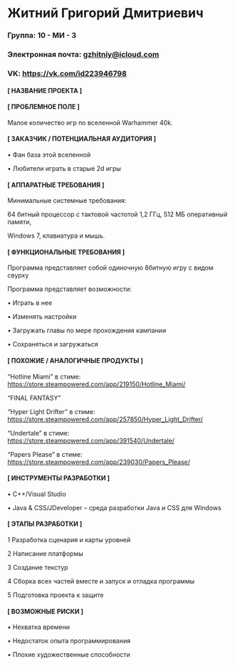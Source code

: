 # Житний Григорий Дмитриевич
### Группа: **10 - МИ - 3**
### Электронная почта: **gzhitniy@icloud.com**
### VK: **https://vk.com/id223946798**
#### **[ НАЗВАНИЕ ПРОЕКТА ]**

#### **[ ПРОБЛЕМНОЕ ПОЛЕ ]**

Малое количество игр по вселенной Warhammer 40k.

#### **[ ЗАКАЗЧИК / ПОТЕНЦИАЛЬНАЯ АУДИТОРИЯ ]**

•	Фан база этой вселенной

•	Любители играть в старые 2d игры

#### **[ АППАРАТНЫЕ ТРЕБОВАНИЯ ]**

Минимальные системные требования:

64 битный процессор с тактовой частотой 1,2 ГГц, 512 МБ оперативный памяти,

Windows 7, клавиатура и мышь.

#### **[ ФУНКЦИОНАЛЬНЫЕ ТРЕБОВАНИЯ ]**

Программа представляет собой одиночную 8битную игру с видом свурху

Программа представляет возможности:

•	Играть в нее

•	Изменять настройки 

•	Загружать главы по мере прохождения кампании 

•	Сохраняться и загружаться 

#### **[ ПОХОЖИЕ / АНАЛОГИЧНЫЕ ПРОДУКТЫ ]**

“Hotline Miami” в стиме: https://store.steampowered.com/app/219150/Hotline_Miami/

“FINAL FANTASY”

“Hyper Light Drifter” в стиме: https://store.steampowered.com/app/257850/Hyper_Light_Drifter/

“Undertale” в стиме: https://store.steampowered.com/app/391540/Undertale/

“Papers Please” в стиме: https://store.steampowered.com/app/239030/Papers_Please/

#### **[ ИНСТРУМЕНТЫ РАЗРАБОТКИ ]**

•	С++/Visual Studio

•	Java & CSS/JDeveloper – среда разработки Java и CSS для Windows

#### **[ ЭТАПЫ РАЗРАБОТКИ ]**

1	Разработка сценария и карты уровней

2	Написание платформы

3	Создание текстур

4	Сборка всех частей вместе и запуск и отладка программы

5	Подготовка проекта к защите

#### **[ ВОЗМОЖНЫЕ РИСКИ ]**

•	Нехватка времени

•	Недостаток опыта программирования

•	Плохие художественные способности


